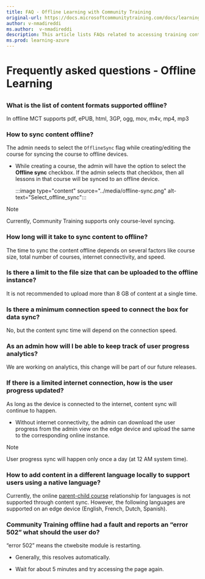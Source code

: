 ```yaml
---
title: FAQ - Offline Learning with Community Training
original-url: https://docs.microsoftcommunitytraining.com/docs/learning-in-offline-mode
author: v-nmadireddi
ms.author:  v-nmadireddi
description: This article lists FAQs related to accessing training content in offline mode
ms.prod: learning-azure
---
```


# Frequently asked questions - Offline Learning

## 

### What is the list of content formats supported offline?

In offline MCT supports pdf, ePUB, html, 3GP, ogg, mov, m4v, mp4, mp3

### How to sync content offline?

The admin needs to select the `OfflineSync` flag while creating/editing the course for syncing the course to offline devices.

* While creating a course, the admin will have the option to select the **Offline sync** checkbox. If the admin selects that checkbox, then all lessons in that course will be synced to an offline device.

    :::image type="content" source="../media/offline-sync.png" alt-text="Select_offline_sync":::

>[!Note]
>
>Currently, Community Training supports only course-level syncing.

### How long will it take to sync content to offline?

The time to sync the content offline depends on several factors like course size, total number of courses, internet connectivity, and speed.

### Is there a limit to the file size that can be uploaded to the offline instance?

It is not recommended to upload more than 8 GB of content at a single time.

### Is there a minimum connection speed to connect the box for data sync?

No, but the content sync time will depend on the connection speed.

### As an admin how will I be able to keep track of user progress analytics?

We are working on analytics, this change will be part of our future releases.

### If there is a limited internet connection, how is the user progress updated?

As long as the device is connected to the internet, content sync will continue to happen.

* Without internet connectivity, the admin can download the user progress from the admin view on the edge device and upload the same to the corresponding online instance.

>[!Note]
>User progress sync will happen only once a day (at 12 AM system time).

### How to add content in a different language locally to support users using a native language?

Currently, the online [parent-child course](../settings/customize-languages-for-the-learners-on-the-platform.md#customize-languages-on-the-platform) relationship for languages is not supported through content sync. However, the following languages are supported on an edge device (English, French, Dutch, Spanish).

### Community Training offline had a fault and reports an “error 502” what should the user do?

“error 502” means the ctwebsite module is restarting.

* Generally, this resolves automatically.

* Wait for about 5 minutes and try accessing the page again.